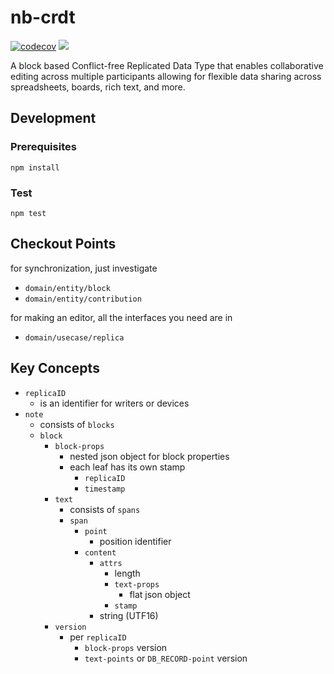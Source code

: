 # nb-crdt

[![codecov](https://codecov.io/gh/notebox/nb-crdt/graph/badge.svg?token=65QQDKPEPV)](https://codecov.io/gh/notebox/nb-crdt)
[![](https://img.shields.io/static/v1?label=Sponsor&message=%E2%9D%A4&logo=GitHub&color=%23fe8e86)](https://github.com/sponsors/notebox)

A block based Conflict-free Replicated Data Type that enables collaborative editing across multiple participants allowing for flexible data sharing across spreadsheets, boards, rich text, and more.

## Development

### Prerequisites
```
npm install
```

### Test
```
npm test
```

## Checkout Points
for synchronization, just investigate
  - `domain/entity/block`
  - `domain/entity/contribution`

for making an editor, all the interfaces you need are in
  - `domain/usecase/replica`

## Key Concepts
- `replicaID`
    - is an identifier for writers or devices
- `note`
    - consists of `blocks`
    - `block`
        - `block-props`
            - nested json object for block properties
            - each leaf has its own stamp
                - `replicaID`
                - `timestamp`
        - `text`
            - consists of `spans`
            - `span`
                - `point`
                    - position identifier
                - `content`
                    - `attrs`
                        - length
                        - `text-props`
                            - flat json object
                        - `stamp`
                    - string (UTF16)
        - `version`
            - per `replicaID`
                - `block-props` version
                - `text-points` or `DB_RECORD-point` version
